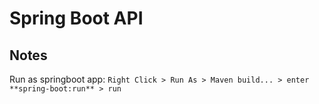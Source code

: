 # Spring Boot API

## Notes

Run as springboot app:
`Right Click > Run As > Maven build... > enter **spring-boot:run** > run`
